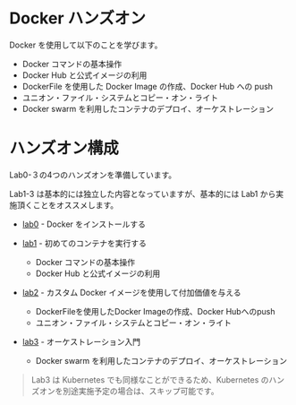 # Docker ハンズオン

Docker を使用して以下のことを学びます。

- Docker コマンドの基本操作
- Docker Hub と公式イメージの利用
- DockerFile を使用した Docker Image の作成、Docker Hub への push
- ユニオン・ファイル・システムとコピー・オン・ライト
- Docker swarm を利用したコンテナのデプロイ、オーケストレーション

# ハンズオン構成

Lab0-３の4つのハンズオンを準備しています。

Lab1-3 は基本的には独立した内容となっていますが、基本的には Lab1 から実施頂くことをオススメします。

- [lab0](lab-0/README.md) - Docker をインストールする

- [lab1](lab-1/README.md) - 初めてのコンテナを実行する
   - Docker コマンドの基本操作
   - Docker Hub と公式イメージの利用

- [lab2](lab-2/README.md) - カスタム Docker イメージを使用して付加価値を与える
   - DockerFileを使用したDocker Imageの作成、Docker Hubへのpush
   - ユニオン・ファイル・システムとコピー・オン・ライト

- [lab3](lab-3/README.md) - オーケストレーション入門
   - Docker swarm を利用したコンテナのデプロイ、オーケストレーション

> Lab3 は Kubernetes でも同様なことができるため、Kubernetes のハンズオンを別途実施予定の場合は、スキップ可能です。
